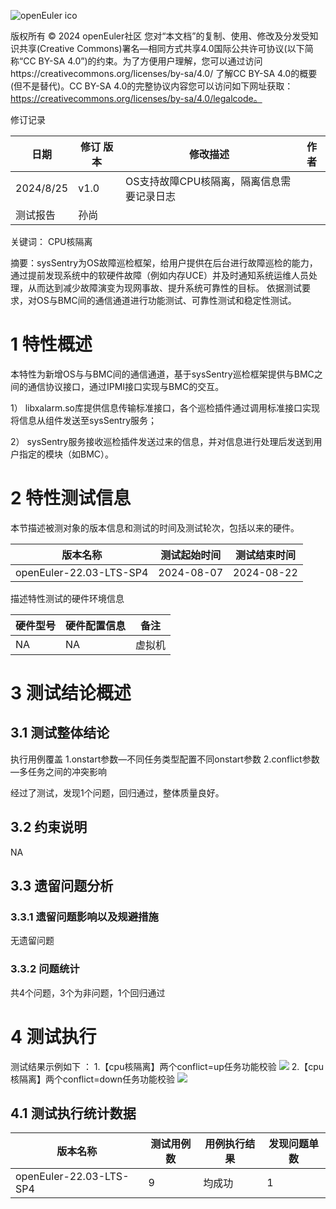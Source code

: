 ![openEuler ico](../../images/openEuler.png)

版权所有 © 2024  openEuler社区
您对“本文档”的复制、使用、修改及分发受知识共享(Creative Commons)署名—相同方式共享4.0国际公共许可协议(以下简称“CC BY-SA 4.0”)的约束。为了方便用户理解，您可以通过访问https://creativecommons.org/licenses/by-sa/4.0/ 了解CC BY-SA 4.0的概要 (但不是替代)。CC BY-SA 4.0的完整协议内容您可以访问如下网址获取：https://creativecommons.org/licenses/by-sa/4.0/legalcode。

修订记录

| 日期      | 修订   版本 | 修改描述                | 作者   |
| --------- | ----------- | ----------------------- | ------ |
| 2024/8/25  | v1.0        |OS支持故障CPU核隔离，隔离信息需要记录日志
测试报告 | 孙尚 |

关键词： CPU核隔离

摘要：sysSentry为OS故障巡检框架，给用户提供在后台进行故障巡检的能力，通过提前发现系统中的软硬件故障（例如内存UCE）并及时通知系统运维人员处理，从而达到减少故障演变为现网事故、提升系统可靠性的目标。
依据测试要求，对OS与BMC间的通信通道进行功能测试、可靠性测试和稳定性测试。

# 1     特性概述

本特性为新增OS与与BMC间的通信通道，基于sysSentry巡检框架提供与BMC之间的通信协议接口，通过IPMI接口实现与BMC的交互。

1）	libxalarm.so库提供信息传输标准接口，各个巡检插件通过调用标准接口实现将信息从组件发送至sysSentry服务；

2）	sysSentry服务接收巡检插件发送过来的信息，并对信息进行处理后发送到用户指定的模块（如BMC）。

# 2     特性测试信息

本节描述被测对象的版本信息和测试的时间及测试轮次，包括以来的硬件。

| 版本名称                    | 测试起始时间 | 测试结束时间 |
| --------------------------- | ------------ | ------------ |
| openEuler-22.03-LTS-SP4     | 2024-08-07   | 2024-08-22   |

描述特性测试的硬件环境信息

| 硬件型号                  | 硬件配置信息                              | 备注                   |
| ------------------------ | ----------------------------------------- | ---------------------- |
| NA | NA |    虚拟机     |

# 3     测试结论概述

## 3.1   测试整体结论

执行用例覆盖
1.onstart参数—不同任务类型配置不同onstart参数
2.conflict参数—多任务之间的冲突影响

经过了测试，发现1个问题，回归通过，整体质量良好。

## 3.2   约束说明

NA

## 3.3   遗留问题分析

### 3.3.1 遗留问题影响以及规避措施

无遗留问题

### 3.3.2 问题统计

共4个问题，3个为非问题，1个回归通过

# 4     测试执行

测试结果示例如下 ：
1.【cpu核隔离】两个conflict=up任务功能校验
![](./images/image.png)
2.【cpu核隔离】两个conflict=down任务功能校验
![](./images/1727407209247_image.png)
## 4.1   测试执行统计数据


| 版本名称                    | 测试用例数 | 用例执行结果       | 发现问题单数 |
| --------------------------- | ---------- | ------------------ | ------------ |
| openEuler-22.03-LTS-SP4     |   9        | 均成功 | 1            |